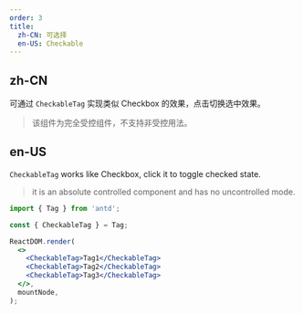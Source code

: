 ```yaml
---
order: 3
title:
  zh-CN: 可选择
  en-US: Checkable
---
```


## zh-CN

可通过 `CheckableTag` 实现类似 Checkbox 的效果，点击切换选中效果。

> 该组件为完全受控组件，不支持非受控用法。

## en-US

`CheckableTag` works like Checkbox, click it to toggle checked state.

> it is an absolute controlled component and has no uncontrolled mode.

```jsx
import { Tag } from 'antd';

const { CheckableTag } = Tag;

ReactDOM.render(
  <>
    <CheckableTag>Tag1</CheckableTag>
    <CheckableTag>Tag2</CheckableTag>
    <CheckableTag>Tag3</CheckableTag>
  </>,
  mountNode,
);
```
